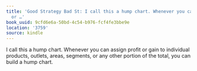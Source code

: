 ```yaml
---
title: 'Good Strategy Bad St: I call this a hump chart. Whenever you can assign profit
  or …'
book_uuid: 9cfd6e6a-50bd-4c54-b976-fcf4fe3bbe9e
location: '3759'
source: kindle
---
```


I call this a hump chart. Whenever you can assign profit or gain to individual products, outlets, areas, segments, or any other portion of the total, you can build a hump chart.